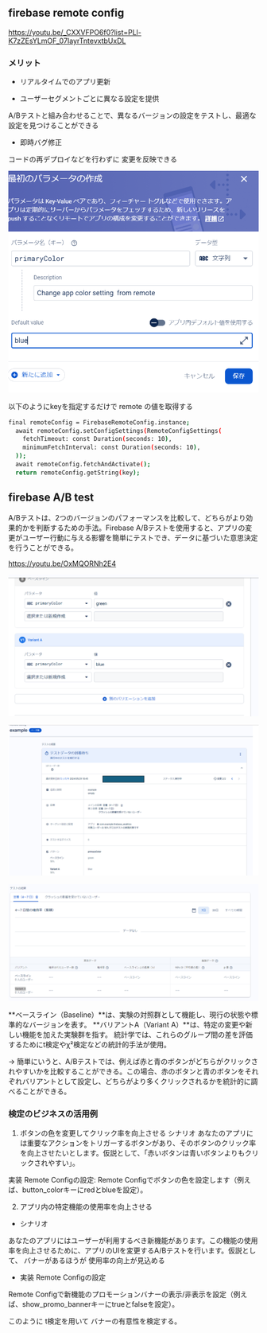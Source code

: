 ##  firebase remote config 

https://youtu.be/_CXXVFPO6f0?list=PLl-K7zZEsYLmOF_07IayrTntevxtbUxDL

### メリット

- リアルタイムでのアプリ更新

- ユーザーセグメントごとに異なる設定を提供

A/Bテストと組み合わせることで、異なるバージョンの設定をテストし、最適な設定を見つけることができる


- 即時バグ修正

コードの再デプロイなどを行わずに 変更を反映できる

![alt text](assets/remote.png)


以下のようにkeyを指定するだけで remote の値を取得する
```sh
final remoteConfig = FirebaseRemoteConfig.instance;
  await remoteConfig.setConfigSettings(RemoteConfigSettings(
    fetchTimeout: const Duration(seconds: 10),
    minimumFetchInterval: const Duration(seconds: 10),
  ));
  await remoteConfig.fetchAndActivate();
  return remoteConfig.getString(key);
```


## firebase A/B test 
A/Bテストは、2つのバージョンのパフォーマンスを比較して、どちらがより効果的かを判断するための手法。Firebase A/Bテストを使用すると、アプリの変更がユーザー行動に与える影響を簡単にテストでき、データに基づいた意思決定を行うことができる。

https://youtu.be/OxMQORNh2E4




![alt text](assets/image.png)

![alt text](assets/image-1.png)

![alt text](assets/image-2.png)


**ベースライン（Baseline）**は、実験の対照群として機能し、現行の状態や標準的なバージョンを表す。
**バリアントA（Variant A）**は、特定の変更や新しい機能を加えた実験群を指す。
統計学では、これらのグループ間の差を評価するためにt検定やχ²検定などの統計的手法が使用。


→ 簡単にいうと、A/Bテストでは、例えば赤と青のボタンがどちらがクリックされやすいかを比較することができる。この場合、赤のボタンと青のボタンをそれぞれバリアントとして設定し、どちらがより多くクリックされるかを統計的に調べることができる。


### 検定のビジネスの活用例

1. ボタンの色を変更してクリック率を向上させる
シナリオ
あなたのアプリには重要なアクションをトリガーするボタンがあり、そのボタンのクリック率を向上させたいとします。仮説として、「赤いボタンは青いボタンよりもクリックされやすい」。

実装
Remote Configの設定:
Remote Configでボタンの色を設定します（例えば、button_colorキーにredとblueを設定）。



2. アプリ内の特定機能の使用率を向上させる

- シナリオ

あなたのアプリにはユーザーが利用するべき新機能があります。この機能の使用率を向上させるために、アプリのUIを変更するA/Bテストを行います。仮説として、 バナーがあるほうが 使用率の向上が見込める

- 実装
Remote Configの設定

Remote Configで新機能のプロモーションバナーの表示/非表示を設定（例えば、show_promo_bannerキーにtrueとfalseを設定）。


このように
t検定を用いて バナーの有意性を検定する。
